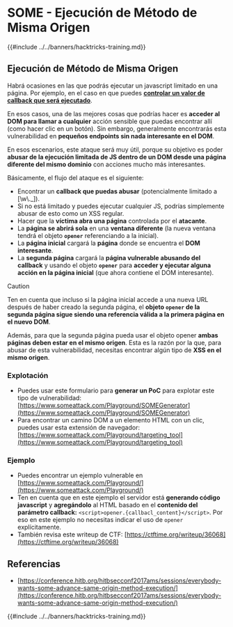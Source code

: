 # SOME - Ejecución de Método de Misma Origen

{{#include ../../banners/hacktricks-training.md}}

## Ejecución de Método de Misma Origen

Habrá ocasiones en las que podrás ejecutar un javascript limitado en una página. Por ejemplo, en el caso en que puedes [**controlar un valor de callback que será ejecutado**](./#javascript-function).

En esos casos, una de las mejores cosas que podrías hacer es **acceder al DOM para llamar a cualquier** acción sensible que puedas encontrar allí (como hacer clic en un botón). Sin embargo, generalmente encontrarás esta vulnerabilidad en **pequeños endpoints sin nada interesante en el DOM**.

En esos escenarios, este ataque será muy útil, porque su objetivo es poder **abusar de la ejecución limitada de JS dentro de un DOM desde una página diferente del mismo dominio** con acciones mucho más interesantes.

Básicamente, el flujo del ataque es el siguiente:

- Encontrar un **callback que puedas abusar** (potencialmente limitado a \[\w\\.\_]).
- Si no está limitado y puedes ejecutar cualquier JS, podrías simplemente abusar de esto como un XSS regular.
- Hacer que la **víctima abra una página** controlada por el **atacante**.
- La **página se abrirá sola** en una **ventana diferente** (la nueva ventana tendrá el objeto **`opener`** referenciando a la inicial).
- La **página inicial** cargará la **página** donde se encuentra el **DOM interesante**.
- La **segunda página** cargará la **página vulnerable abusando del callback** y usando el objeto **`opener`** para **acceder y ejecutar alguna acción en la página inicial** (que ahora contiene el DOM interesante).

> [!CAUTION]
> Ten en cuenta que incluso si la página inicial accede a una nueva URL después de haber creado la segunda página, el **objeto `opener` de la segunda página sigue siendo una referencia válida a la primera página en el nuevo DOM**.
>
> Además, para que la segunda página pueda usar el objeto opener **ambas páginas deben estar en el mismo origen**. Esta es la razón por la que, para abusar de esta vulnerabilidad, necesitas encontrar algún tipo de **XSS en el mismo origen**.

### Explotación

- Puedes usar este formulario para **generar un PoC** para explotar este tipo de vulnerabilidad: [https://www.someattack.com/Playground/SOMEGenerator](https://www.someattack.com/Playground/SOMEGenerator)
- Para encontrar un camino DOM a un elemento HTML con un clic, puedes usar esta extensión de navegador: [https://www.someattack.com/Playground/targeting_tool](https://www.someattack.com/Playground/targeting_tool)

### Ejemplo

- Puedes encontrar un ejemplo vulnerable en [https://www.someattack.com/Playground/](https://www.someattack.com/Playground/)
- Ten en cuenta que en este ejemplo el servidor está **generando código javascript** y **agregándolo** al HTML basado en el **contenido del parámetro callback:** `<script>opener.{callbacl_content}</script>`. Por eso en este ejemplo no necesitas indicar el uso de `opener` explícitamente.
- También revisa este writeup de CTF: [https://ctftime.org/writeup/36068](https://ctftime.org/writeup/36068)

## Referencias

- [https://conference.hitb.org/hitbsecconf2017ams/sessions/everybody-wants-some-advance-same-origin-method-execution/](https://conference.hitb.org/hitbsecconf2017ams/sessions/everybody-wants-some-advance-same-origin-method-execution/)

{{#include ../../banners/hacktricks-training.md}}

